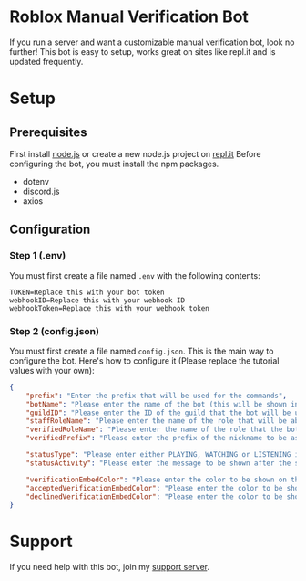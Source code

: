 # Roblox Manual Verification Bot
If you run a server and want a customizable manual verification bot, look no further!
This bot is easy to setup, works great on sites like repl.it and is updated frequently.

# Setup
## Prerequisites
First install [node.js](https://nodejs.org/en/download/) or create a new node.js project on [repl.it](https://repl.it/)
Before configuring the bot, you must install the npm packages.

* dotenv
* discord.js
* axios

## Configuration
### Step 1 (.env)
You must first create a file named `.env` with the following contents:
```
TOKEN=Replace this with your bot token
webhookID=Replace this with your webhook ID
webhookToken=Replace this with your webhook token
```
### Step 2 (config.json)
You must first create a file named `config.json`. This is the main way to configure the bot.
Here's how to configure it (Please replace the tutorial values with your own):
```json
{
    "prefix": "Enter the prefix that will be used for the commands",
    "botName": "Please enter the name of the bot (this will be shown in the verification embeds)",
    "guildID": "Please enter the ID of the guild that the bot will be used in",
    "staffRoleName": "Please enter the name of the role that will be able to use the commands",
    "verifiedRoleName": "Please enter the name of the role that the bot will give you when you are verified",
    "verifiedPrefix": "Please enter the prefix of the nickname to be asigned when the person is verified (Prefix | Roblox Name)",

    "statusType": "Please enter either PLAYING, WATCHING or LISTENING in all caps",
    "statusActivity": "Please enter the message to be shown after the status type",

    "verificationEmbedColor": "Please enter the color to be shown on the awaiting verification embeds (HEX or HTML colors only)",
    "acceptedVerificationEmbedColor": "Please enter the color to be shown on the accepted verification embeds (HEX or HTML colors only)",
    "declinedVerificationEmbedColor": "Please enter the color to be shown on the declined verification embeds (HEX or HTML colors only)"
}
```

# Support
If you need help with this bot, join my [support server](https://discord.gg/AY7WHt4Nrw).